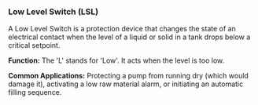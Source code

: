 ### Low Level Switch (LSL)
A Low Level Switch is a protection device that changes the state of an electrical contact when the level of a liquid or solid in a tank drops below a critical setpoint.

**Function:** The 'L' stands for 'Low'. It acts when the level is too low.

**Common Applications:** Protecting a pump from running dry (which would damage it), activating a low raw material alarm, or initiating an automatic filling sequence.
